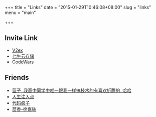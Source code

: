 +++
title = "Links"
date = "2015-01-29T10:46:08+08:00"
slug = "links"
menu = "main"

+++

## Invite Link

* [V2ex](http://www.v2ex.com/?r=Akagi201)
* [七牛云存储](portal.qiniu.com/signup?code=16n5jhzad4mz2)
* [CodeWars](www.codewars.com/r/3Z5Oug)

## Friends

* [篮子, 我高中同学中唯一跟我一样搞技术的有喜欢折腾的, 哈哈](http://rambo419.com/)
* [人生注入点](http://www.8090sec.com/)
* [代码疯子](http://www.programlife.net/)
* [茴香-徐嘉轶](http://spud.in/)
